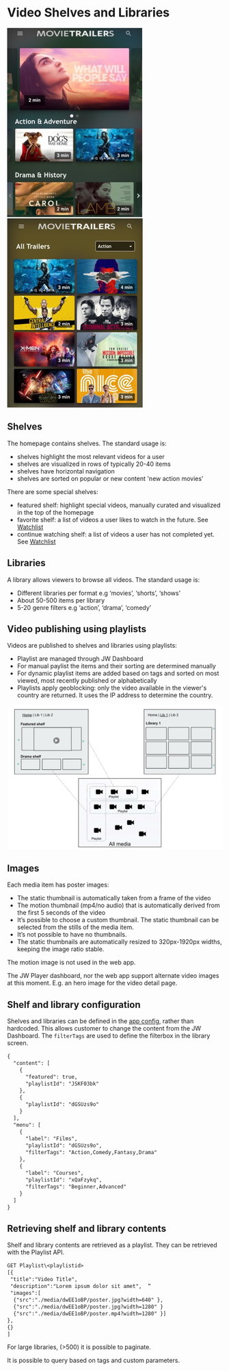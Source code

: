 # Video Shelves and Libraries

<img title="" src="./../_images/shelves.jpg" alt="Shelves" width="316"> <img src="./../_images/library.jpg" title="" alt="Libraries" width="317">

## Shelves

The homepage contains shelves. The standard usage is:

- shelves highlight the most relevant videos for a user
- shelves are visualized in rows of typically 20-40 items
- shelves have horizontal navigation
- shelves are sorted on popular or new content 'new action movies'

There are some special shelves:

- featured shelf: highlight special videos, manually curated and visualized in the top of the homepage
- favorite shelf: a list of videos a user likes to watch in the future. See [Watchlist](user-watchlists.md)
- continue watching shelf: a list of videos a user has not completed yet. See [Watchlist](user-watchlists.md)

## Libraries

A library allows viewers to browse all videos. The standard usage is:

- Different libraries per format e.g ‘movies’, ‘shorts’, ‘shows’
- About 50-500 items per library
- 5-20 genre filters e.g ‘action’, ‘drama’, ‘comedy’

## Video publishing using playlists

Videos are published to shelves and libraries using playlists:

- Playlist are managed through JW Dashboard
- For manual paylist the items and their sorting are determined manually
- For dynamic playlist items are added based on tags and sorted on most viewed, most recently published or alphabetically
- Playlists apply geoblocking: only the video available in the viewer's country are returned. It uses the IP address to determine the country.

<img src="./../_images/playlist-shelf-lib.jpg" title="" alt="Shelves" width="600">

## Images

Each media item has poster images:

- The static thumbnail is automatically taken from a frame of the video
- The motion thumbnail (mp4/no audio) that is automatically derived from the first 5 seconds of the video
- It’s possible to choose a custom thumbnail. The static thumbnail can be selected from the stills of the media item.
- It’s not possible to have no thumbnails.
- The static thumbnails are automatically resized to 320px-1920px widths, keeping the image ratio stable.

The motion image is not used in the web app.

The JW Player dashboard, nor the web app support alternate video images at this moment. E.g. an hero image for the video detail page.

## Shelf and library configuration

Shelves and libraries can be defined in the [app config](/docs/configuration.md), rather than hardcoded. This allows customer to change the content from the JW Dashboard. The `filterTags` are used to define the filterbox in the library screen.

```
{
  "content": [
    {
      "featured": true,
      "playlistId": "JSKF03bk"
    },
    {
      "playlistId": "dGSUzs9o"
    }
  ],
  "menu": [
    {
      "label": "Films",
      "playlistId": "dGSUzs9o",
      "filterTags": "Action,Comedy,Fantasy,Drama"
    },
    {
      "label": "Courses",
      "playlistId": "xQaFzykq",
      "filterTags": "Beginner,Advanced"
    }
  ]
}
```

## Retrieving shelf and library contents

Shelf and library contents are retrieved as a playlist. They can be retrieved with the Playlist API.

```
GET Playlist\<playlistid>
[{
 "title":"Video Title",
 "description":"Lorem ipsum dolor sit amet",  “
 "images":[
  {"src":"./media/dwEE1oBP/poster.jpg?width=640" },
  {"src":"./media/dwEE1oBP/poster.jpg?width=1280" }
  {"src":"./media/dwEE1oBP/poster.mp4?width=1280" }]
},
{}
]
```

For large libraries, (>500) it is possible to paginate.

It is possible to query based on tags and custom parameters.
